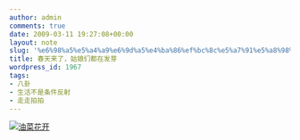 ```yaml
---
author: admin
comments: true
date: 2009-03-11 19:27:08+00:00
layout: note
slug: '%e6%98%a5%e5%a4%a9%e6%9d%a5%e4%ba%86%ef%bc%8c%e5%a7%91%e5%a8%98%e4%bb%ac%e9%83%bd%e5%9c%a8%e5%8f%91%e8%8a%bd'
title: 春天来了，姑娘们都在发芽
wordpress_id: 1967
tags:
- 八卦
- 生活不是条件反射
- 走走拍拍
---
```


[![油菜花开](http://farm4.static.flickr.com/3307/3341869424_89a7493538_m.jpg)](http://blog.sina.com.cn/s/blog_49e169d70100cf2t.html)


